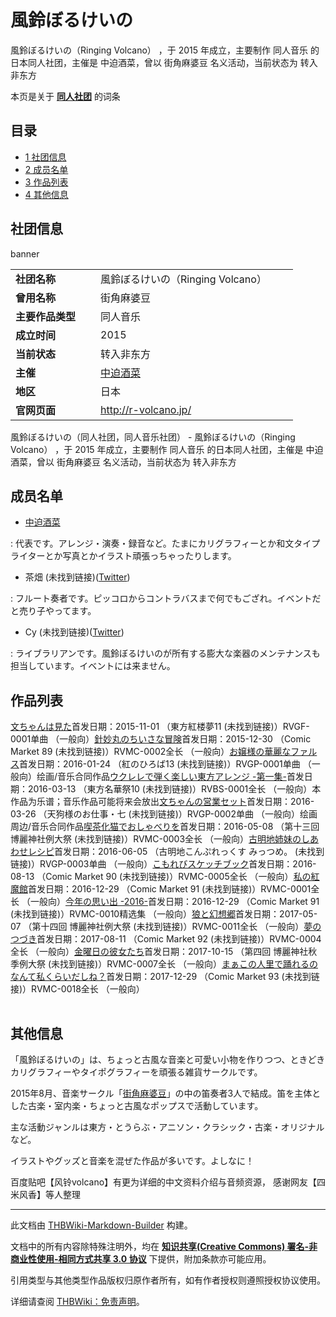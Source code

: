 # 風鈴ぼるけいの

<!-- source html: G:\repos\THBWiki-Markdown-Builder\THBWikiMarkdown\Temp\main\5\56\ns0%3A%E9%A2%A8%E9%88%B4%E3%81%BC%E3%82%8B%E3%81%91%E3%81%84%E3%81%AE.html -->

風鈴ぼるけいの（Ringing Volcano） ，于 2015 年成立，主要制作 同人音乐 的日本同人社团，主催是 中迫酒菜，曾以 街角麻婆豆 名义活动，当前状态为 转入非东方

本页是关于 **[同人社团](./同人社团.md#同人社团)** 的词条

## 目录

- [1 社团信息](#社团信息)
- [2 成员名单](#成员名单)
- [3 作品列表](#作品列表)
- [4 其他信息](#其他信息)





## 社团信息
[](./文件-風鈴ぼるけいのbanner.png.md)  [](./文件-風鈴ぼるけいのbanner.png.md)banner

<table><tbody><tr><td style="width:120px"><b>社团名称</b></td><td style="min-width:300px"> 風鈴ぼるけいの（Ringing Volcano） </td></tr><tr><td><b>曾用名称</b></td><td> 街角麻婆豆 </td></tr><tr><td><b>主要作品类型</b></td><td>同人音乐</td></tr><tr><td><b>成立时间</b></td><td>2015</td></tr><tr><td><b>当前状态</b></td><td>转入非东方</td></tr><tr><td><b>主催</b></td><td> <a href="./中迫酒菜.md" title="中迫酒菜">中迫酒菜</a> </td></tr><tr><td><b>地区</b></td><td>日本</td></tr><tr><td><b>官网页面</b></td><td><a rel="nofollow" class="external free" href="http://r-volcano.jp/">http://r-volcano.jp/</a> </td></tr></tbody></table>

風鈴ぼるけいの（同人社团，同人音乐社团） - 風鈴ぼるけいの（Ringing Volcano） ，于 2015 年成立，主要制作 同人音乐 的日本同人社团，主催是 中迫酒菜，曾以 街角麻婆豆 名义活动，当前状态为 转入非东方

## 成员名单
- [中迫酒菜](./中迫酒菜.md)

: 代表です。アレンジ・演奏・録音など。たまにカリグラフィーとか和文タイプライターとか写真とかイラスト頑張っちゃったりします。

- 茶畑 (未找到链接)([Twitter](https://twitter.com/tyabaaba))

: フルート奏者です。ピッコロからコントラバスまで何でもござれ。イベントだと売り子やってます。

- Cy (未找到链接)([Twitter](https://twitter.com/Neo_Impressionn))

: ライブラリアンです。風鈴ぼるけいのが所有する膨大な楽器のメンテナンスも担当しています。イベントには来ません。


## 作品列表
[](./文ちゃんは見た.md)[文ちゃんは見た](./文ちゃんは見た.md)首发日期：2015-11-01 （東方紅楼夢11 (未找到链接)）RVGF-0001单曲 （一般向）[](./針妙丸のちいさな冒険.md)[針妙丸のちいさな冒険](./針妙丸のちいさな冒険.md)首发日期：2015-12-30 （Comic Market 89 (未找到链接)）RVMC-0002全长 （一般向）[](./お嬢様の華麗なファルス.md)[お嬢様の華麗なファルス](./お嬢様の華麗なファルス.md)首发日期：2016-01-24 （紅のひろば13 (未找到链接)）RVGP-0001单曲 （一般向）绘画/音乐合同作品[](./ウクレレで弾く楽しい東方アレンジ_-第一集-.md)[ウクレレで弾く楽しい東方アレンジ -第一集-](./ウクレレで弾く楽しい東方アレンジ_-第一集-.md)首发日期：2016-03-13 （東方名華祭10 (未找到链接)）RVBS-0001全长 （一般向）本作品为乐谱；音乐作品可能将来会放出[](./文ちゃんの営業セット.md)[文ちゃんの営業セット](./文ちゃんの営業セット.md)首发日期：2016-03-26 （天狗様のお仕事・七 (未找到链接)）RVGP-0002单曲 （一般向）绘画周边/音乐合同作品[](./喫茶化猫でおしゃべりを.md)[喫茶化猫でおしゃべりを](./喫茶化猫でおしゃべりを.md)首发日期：2016-05-08 （第十三回 博麗神社例大祭 (未找到链接)）RVMC-0003全长 （一般向）[](./古明地姉妹のしあわせレシピ.md)[古明地姉妹のしあわせレシピ](./古明地姉妹のしあわせレシピ.md)首发日期：2016-06-05 （古明地こんぷれっくす みっつめ。 (未找到链接)）RVGP-0003单曲 （一般向）[](./こもれびスケッチブック.md)[こもれびスケッチブック](./こもれびスケッチブック.md)首发日期：2016-08-13 （Comic Market 90 (未找到链接)）RVMC-0005全长 （一般向）[](./私の紅魔館.md)[私の紅魔館](./私の紅魔館.md)首发日期：2016-12-29 （Comic Market 91 (未找到链接)）RVMC-0001全长 （一般向）[](./今年の思い出_-2016-.md)[今年の思い出 -2016-](./今年の思い出_-2016-.md)首发日期：2016-12-29 （Comic Market 91 (未找到链接)）RVMC-0010精选集 （一般向）[](./狼と幻想郷.md)[狼と幻想郷](./狼と幻想郷.md)首发日期：2017-05-07 （第十四回 博麗神社例大祭 (未找到链接)）RVMC-0011全长 （一般向）[](./夢のつづき.md)[夢のつづき](./夢のつづき.md)首发日期：2017-08-11 （Comic Market 92 (未找到链接)）RVMC-0004全长 （一般向）[](./金曜日の彼女たち.md)[金曜日の彼女たち](./金曜日の彼女たち.md)首发日期：2017-10-15 （第四回 博麗神社秋季例大祭 (未找到链接)）RVMC-0007全长 （一般向）[](./まぁこの人里で踊れるのなんて私くらいだしね？.md)[まぁこの人里で踊れるのなんて私くらいだしね？](./まぁこの人里で踊れるのなんて私くらいだしね？.md)首发日期：2017-12-29 （Comic Market 93 (未找到链接)）RVMC-0018全长 （一般向）
<table><style data-mw-deduplicate="TemplateStyles:r686458">.mw-parser-output .simple_work{display:grid;min-height:calc(120px + 0.5rem);grid-template-columns:calc(120px + 0.5rem)1fr;grid-template-rows:auto 1fr;grid-template-areas:"cover title""cover props";overflow:hidden}.mw-parser-output .simple_work-cover{grid-area:cover;align-self:center;justify-self:center;overflow:hidden;max-width:100%;max-height:100%;padding:0.25rem;word-break:break-all}.mw-parser-output .simple_work-cover a.new{display:block;text-align:center;padding:0.25rem}.mw-parser-output .simple_work-title{grid-area:title;margin-top:0.25rem;padding-left:0.25rem;font-weight:bold}.mw-parser-output .simple_work-props{grid-area:props;padding-left:0.25rem}.mw-parser-output .simple_work-prop{margin:0.125rem 0}</style>

<link rel="mw-deduplicated-inline-style" href="mw-data:TemplateStyles:r686458">

<link rel="mw-deduplicated-inline-style" href="mw-data:TemplateStyles:r686458">

<link rel="mw-deduplicated-inline-style" href="mw-data:TemplateStyles:r686458">

<link rel="mw-deduplicated-inline-style" href="mw-data:TemplateStyles:r686458">

<link rel="mw-deduplicated-inline-style" href="mw-data:TemplateStyles:r686458">

<link rel="mw-deduplicated-inline-style" href="mw-data:TemplateStyles:r686458">

<link rel="mw-deduplicated-inline-style" href="mw-data:TemplateStyles:r686458">

<link rel="mw-deduplicated-inline-style" href="mw-data:TemplateStyles:r686458">

<link rel="mw-deduplicated-inline-style" href="mw-data:TemplateStyles:r686458">

<link rel="mw-deduplicated-inline-style" href="mw-data:TemplateStyles:r686458">

<link rel="mw-deduplicated-inline-style" href="mw-data:TemplateStyles:r686458">

<link rel="mw-deduplicated-inline-style" href="mw-data:TemplateStyles:r686458">

<link rel="mw-deduplicated-inline-style" href="mw-data:TemplateStyles:r686458">
</table>



## 其他信息
  
「風鈴ぼるけいの」は、ちょっと古風な音楽と可愛い小物を作りつつ、ときどきカリグラフィーやタイポグラフィーを頑張る雑貨サークルです。  

2015年8月、音楽サークル「[街角麻婆豆](./街角麻婆豆.md)」の中の笛奏者3人で結成。笛を主体とした古楽・室内楽・ちょっと古風なポップスで活動しています。  

主な活動ジャンルは東方・とうらぶ・アニソン・クラシック・古楽・オリジナルなど。  

イラストやグッズと音楽を混ぜた作品が多いです。よしなに！
  
  
百度贴吧【风铃volcano】有更为详细的中文资料介绍与音频资源，
感谢网友【四米风香】等人整理
  

  
  






---

此文档由 [THBWiki-Markdown-Builder](https://github.com/Delsin-Yu/THBWiki-Markdown-Builder) 构建。

文档中的所有内容除特殊注明外，均在 [**知识共享(Creative Commons) 署名-非商业性使用-相同方式共享 3.0 协议**](https://creativecommons.org/licenses/by-sa/3.0/deed.zh-hans) 下提供，附加条款亦可能应用。

引用类型与其他类型作品版权归原作者所有，如有作者授权则遵照授权协议使用。

详细请查阅 [THBWiki：免责声明](https://thbwiki.cc/THBWiki:%E5%85%8D%E8%B4%A3%E5%A3%B0%E6%98%8E)。

